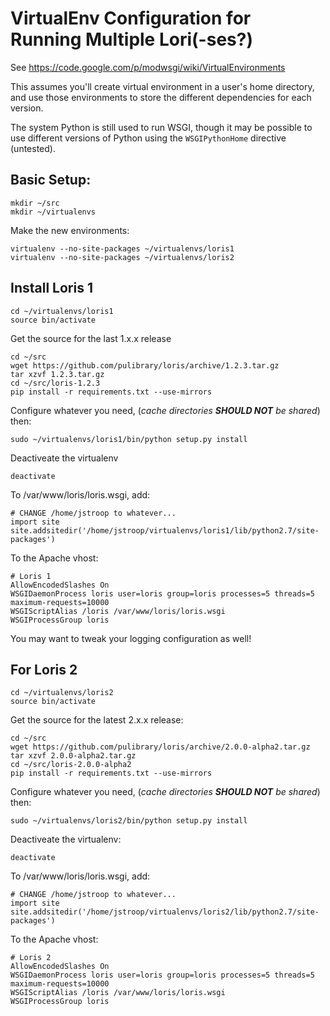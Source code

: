 # VirtualEnv Configuration for Running Multiple Lori(-ses?)

See https://code.google.com/p/modwsgi/wiki/VirtualEnvironments

This assumes you'll create virtual environment in a user's home directory, and
use those environments to store the different dependencies for each version.

The system Python is still used to run WSGI, though it may be possible to use 
different versions of Python using the `WSGIPythonHome` directive (untested).

## Basic Setup:

```
mkdir ~/src
mkdir ~/virtualenvs
```

Make the new environments:

```
virtualenv --no-site-packages ~/virtualenvs/loris1
virtualenv --no-site-packages ~/virtualenvs/loris2
```

## Install Loris 1

```
cd ~/virtualenvs/loris1
source bin/activate
```

Get the source for the last 1.x.x release
```
cd ~/src
wget https://github.com/pulibrary/loris/archive/1.2.3.tar.gz
tar xzvf 1.2.3.tar.gz
cd ~/src/loris-1.2.3
pip install -r requirements.txt --use-mirrors
```

Configure whatever you need, (_cache directories __SHOULD NOT__ be shared_) then:

```
sudo ~/virtualenvs/loris1/bin/python setup.py install
```

Deactiveate the virtualenv

```
deactivate
```

To /var/www/loris/loris.wsgi, add:

```
# CHANGE /home/jstroop to whatever...
import site
site.addsitedir('/home/jstroop/virtualenvs/loris1/lib/python2.7/site-packages')
```

To the Apache vhost:

```
# Loris 1
AllowEncodedSlashes On
WSGIDaemonProcess loris user=loris group=loris processes=5 threads=5 maximum-requests=10000
WSGIScriptAlias /loris /var/www/loris/loris.wsgi
WSGIProcessGroup loris
```

You may want to tweak your logging configuration as well!


## For Loris 2

```
cd ~/virtualenvs/loris2
source bin/activate
```

Get the source for the latest 2.x.x release:

```
cd ~/src
wget https://github.com/pulibrary/loris/archive/2.0.0-alpha2.tar.gz
tar xzvf 2.0.0-alpha2.tar.gz
cd ~/src/loris-2.0.0-alpha2
pip install -r requirements.txt --use-mirrors
```

Configure whatever you need, (_cache directories __SHOULD NOT__ be shared_) then:

```
sudo ~/virtualenvs/loris2/bin/python setup.py install
```

Deactiveate the virtualenv:

```
deactivate
```

To /var/www/loris/loris.wsgi, add:

```
# CHANGE /home/jstroop to whatever...
import site
site.addsitedir('/home/jstroop/virtualenvs/loris2/lib/python2.7/site-packages')
```

To the Apache vhost:
```
# Loris 2
AllowEncodedSlashes On
WSGIDaemonProcess loris user=loris group=loris processes=5 threads=5 maximum-requests=10000
WSGIScriptAlias /loris /var/www/loris/loris.wsgi
WSGIProcessGroup loris
```
